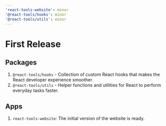 ```yaml
---
'react-tools-website': minor
'@react-tools/hooks': minor
'@react-tools/utils': minor
---
```


# First Release

## Packages

1. `@react-tools/hooks` - Collection of custom React hooks that makes the React developer experience smoother.
2. `@react-tools/utils` - Helper functions and utilities for React to perform everyday tasks faster.

## Apps

1. `react-tools-website`: The initial version of the website is ready.